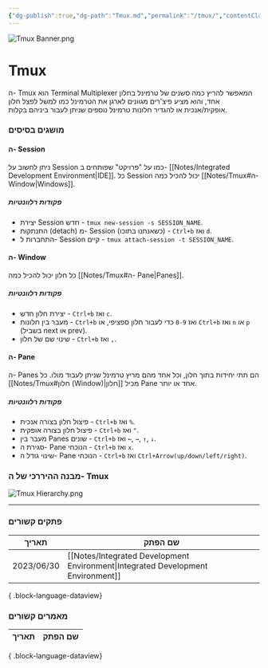 ```yaml
---
{"dg-publish":true,"dg-path":"Tmux.md","permalink":"/tmux/","contentClasses":"rtl"}
---
```




![Tmux Banner.png](/img/user/Assets/Banners/Tmux%20Banner.png)

# Tmux
ה- Tmux הוא Terminal Multiplexer המאפשר להריץ כמה סשנים של טרמינל בחלון אחד, והוא מציע פיצ'רים מגוונים לארגן את הטרמינל כמו למשל לפצל חלון אופקית/אנכית או להגדיר חלונות טרמינל נוספים שניתן לעבור ביניהם בקלות.

### מושגים בסיסים

#### ה- Session
ניתן לחשוב על Session כמו על "פרויקט" שפותחים ב- [[Notes/Integrated Development Environment\|IDE]]. כל Session יכול להכיל כמה [[Notes/Tmux#ה- Window\|Windows]].

##### פקודות רלוונטיות
- יצירת Session חדש - `tmux new-session -s SESSION_NAME`.
- התנתקות (detach) מ- Session (כשאנחנו בתוכו) - `Ctrl+b` ואז `d`.
- התחברות ל- Session קיים - `tmux attach-session -t SESSION_NAME`.

#### ה- Window
כל חלון יכול להכיל כמה [[Notes/Tmux#ה- Pane\|Panes]].

##### פקודות רלוונטיות
- יצירת חלון חדש - `Ctrl+b` ואז `c`.
- מעבר בין חלונות - `Ctrl+b` ואז `0-9` כדי לעבור חלון ספציפי, או `Ctrl+b` ואז `n` או `p` (בשביל next או prev).
- שינוי שם של חלון - `Ctrl+b` ואז `,`.

#### ה- Pane
ה- Panes הם תתי יחידות בתוך חלון, וכל אחד מהם מריץ טרמינל שניתן לעבוד מולו. כל [[Notes/Tmux#חלון (Window)\|חלון]] מכיל Pane אחד או יותר.

##### פקודות רלוונטיות
- פיצול חלון בצורה אנכית - `Ctrl+b` ואז `%`.
- פיצול חלון בצורה אופקית - `Ctrl+b` ואז `"`.
- מעבר בין Panes שונים - `Ctrl+b` ואז `←`, `→`, `↑`, `↓`.
- סגירת ה- Pane הנוכחי - `Ctrl+b` ואז `x`.
- שינוי גודל ה- Pane הנוכחי - `Ctrl+b` ואז `Ctrl+Arrow(up/down/left/right)`.

### מבנה ההיררכי של ה- Tmux
![Tmux Hierarchy.png](/img/user/Assets/Tmux%20Hierarchy.png)

 

--- 

### פתקים קשורים

| תאריך      | שם הפתק                                                                             |
| ---------- | ----------------------------------------------------------------------------------- |
| 2023/06/30 | [[Notes/Integrated Development Environment\|Integrated Development Environment]] |

{ .block-language-dataview}

### מאמרים קשורים
| תאריך | שם הפתק |
| ----- | ------- |

{ .block-language-dataview}

